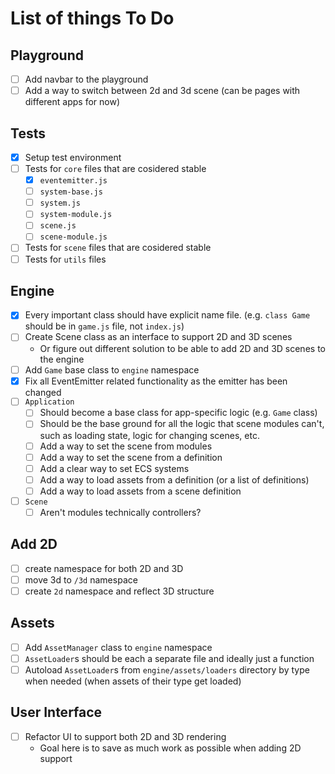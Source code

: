 # List of things To Do

## Playground
- [ ] Add navbar to the playground
- [ ] Add a way to switch between 2d and 3d scene (can be pages with different apps for now)

## Tests
- [x] Setup test environment
- [ ] Tests for `core` files that are cosidered stable
    - [x] `eventemitter.js`
    - [ ] `system-base.js`
    - [ ] `system.js`
    - [ ] `system-module.js`
    - [ ] `scene.js`
    - [ ] `scene-module.js`
- [ ] Tests for `scene` files that are cosidered stable
- [ ] Tests for `utils` files

## Engine
- [x] Every important class should have explicit name file. (e.g. `class Game` should be in `game.js` file, not `index.js`)
- [ ] Create Scene class as an interface to support 2D and 3D scenes
    - Or figure out different solution to be able to add 2D and 3D scenes to the engine
- [ ] Add `Game` base class to `engine` namespace
- [x] Fix all EventEmitter related functionality as the emitter has been changed
- [ ] `Application`
    - [ ] Should become a base class for app-specific logic (e.g. `Game` class)
    - [ ] Should be the base ground for all the logic that scene modules can't, such as loading state, logic for changing scenes, etc.
    - [ ] Add a way to set the scene from modules
    - [ ] Add a way to set the scene from a definition
    - [ ] Add a clear way to set ECS systems
    - [ ] Add a way to load assets from a definition (or a list of definitions)
    - [ ] Add a way to load assets from a scene definition
- [ ] `Scene`
    - [ ] Aren't modules technically controllers?

## Add 2D
- [ ] create namespace for both 2D and 3D
- [ ] move 3d to `/3d` namespace
- [ ] create `2d` namespace and reflect 3D structure

## Assets
- [ ] Add `AssetManager` class to `engine` namespace
- [ ] `AssetLoader`s should be each a separate file and ideally just a function
- [ ] Autoload `AssetLoader`s from `engine/assets/loaders` directory by type when needed (when assets of their type get loaded)

## User Interface
- [ ] Refactor UI to support both 2D and 3D rendering 
    - Goal here is to save as much work as possible when adding 2D support
